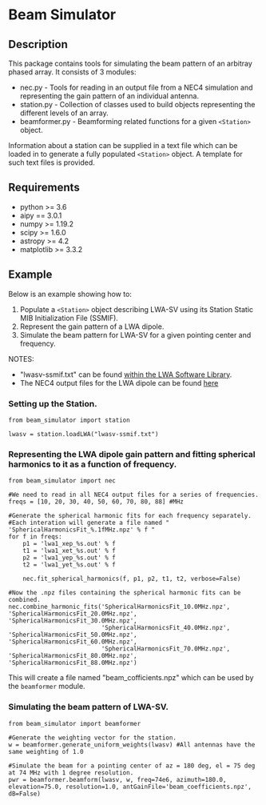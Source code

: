 Beam Simulator
==============


Description
-----------
This package contains tools for simulating the beam pattern of an arbitray phased array. It consists of 3 modules:
* nec.py - Tools for reading in an output file from a NEC4 simulation and representing the gain pattern of an individual antenna.
* station.py - Collection of classes used to build objects representing the different levels of an array.
* beamformer.py - Beamforming related functions for a given `<Station>` object.

Information about a station can be supplied in a text file which can be loaded in to generate a fully populated `<Station>` object.
A template for such text files is provided.

Requirements
------------
* python >= 3.6
* aipy == 3.0.1
* numpy >= 1.19.2
* scipy >= 1.6.0
* astropy >= 4.2
* matplotlib >= 3.3.2

Example
-------
Below is an example showing how to:
1. Populate a `<Station>` object describing LWA-SV using its Station Static MIB Initialization File (SSMIF).
1. Represent the gain pattern of a LWA dipole.
1. Simulate the beam pattern for LWA-SV for a given pointing center and frequency.

NOTES: 
* "lwasv-ssmif.txt" can be found [within the LWA Software Library](https://github.com/lwa-project/lsl/tree/master/lsl/data).
* The NEC4 output files for the LWA dipole can be found [here](http://fornax.phys.unm.edu/lwa/trac/browser/trunk/DipoleResponse)

### Setting up the Station.
```
from beam_simulator import station

lwasv = station.loadLWA("lwasv-ssmif.txt")
```

### Representing the LWA dipole gain pattern and fitting spherical harmonics to it as a function of frequency.
```
from beam_simulator import nec

#We need to read in all NEC4 output files for a series of frequencies.
freqs = [10, 20, 30, 40, 50, 60, 70, 80, 88] #MHz

#Generate the spherical harmonic fits for each frequency separately.
#Each interation will generate a file named " 'SphericalHarmonicsFit_%.1fMHz.npz' % f "
for f in freqs:
    p1 = 'lwa1_xep_%s.out' % f
    t1 = 'lwa1_xet_%s.out' % f
    p2 = 'lwa1_yep_%s.out' % f
    t2 = 'lwa1_yet_%s.out' % f
    
    nec.fit_spherical_harmonics(f, p1, p2, t1, t2, verbose=False)

#Now the .npz files containing the spherical harmonic fits can be combined.
nec.combine_harmonic_fits('SphericalHarmonicsFit_10.0MHz.npz', 'SphericalHarmonicsFit_20.0MHz.npz', 'SphericalHarmonicsFit_30.0MHz.npz',
                          'SphericalHarmonicsFit_40.0MHz.npz', 'SphericalHarmonicsFit_50.0MHz.npz', 'SphericalHarmonicsFit_60.0MHz.npz',
                          'SphericalHarmonicsFit_70.0MHz.npz', 'SphericalHarmonicsFit_80.0MHz.npz', 'SphericalHarmonicsFit_88.0MHz.npz')    
```

This will create a file named "beam_cofficients.npz" which can be used by the `beamformer` module.

### Simulating the beam pattern of LWA-SV.
```
from beam_simulator import beamformer

#Generate the weighting vector for the station.
w = beamformer.generate_uniform_weights(lwasv) #All antennas have the same weighting of 1.0

#Simulate the beam for a pointing center of az = 180 deg, el = 75 deg at 74 MHz with 1 degree resolution.
pwr = beamformer.beamform(lwasv, w, freq=74e6, azimuth=180.0, elevation=75.0, resolution=1.0, antGainFile='beam_coefficients.npz', dB=False)
```
